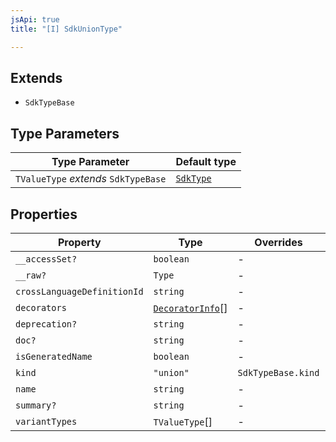 ```yaml
---
jsApi: true
title: "[I] SdkUnionType"

---
```

## Extends

- `SdkTypeBase`

## Type Parameters

| Type Parameter | Default type |
| ------ | ------ |
| `TValueType` *extends* `SdkTypeBase` | [`SdkType`](../type-aliases/SdkType.md) |

## Properties

| Property | Type | Overrides | Inherited from |
| ------ | ------ | ------ | ------ |
| `__accessSet?` | `boolean` | - | `SdkTypeBase.__accessSet` |
| `__raw?` | `Type` | - | `SdkTypeBase.__raw` |
| `crossLanguageDefinitionId` | `string` | - | - |
| `decorators` | [`DecoratorInfo`](DecoratorInfo.md)[] | - | `SdkTypeBase.decorators` |
| `deprecation?` | `string` | - | `SdkTypeBase.deprecation` |
| `doc?` | `string` | - | `SdkTypeBase.doc` |
| `isGeneratedName` | `boolean` | - | - |
| `kind` | `"union"` | `SdkTypeBase.kind` | - |
| `name` | `string` | - | - |
| `summary?` | `string` | - | `SdkTypeBase.summary` |
| `variantTypes` | `TValueType`[] | - | - |
